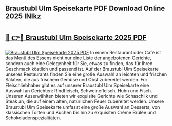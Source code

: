 ## Braustubl Ulm Speisekarte PDF Download Online 2025 INIkz

# <h2><a href="http://gcef75.nevu.top/?p=Braustubl+Ulm+Speisekarte">🔗 👉🔴 Braustubl Ulm Speisekarte 2025 PDF</a></h2>

[![Braustubl Ulm Speisekarte 2025 PDF](https://i.imgur.com/dBaPXMq.png)](http://gcef75.nevu.top/?p=Braustubl+Ulm+Speisekarte)
In einem Restaurant oder Café ist das Menü des Essens nicht nur eine Liste der angebotenen Gerichte, sondern auch eine Gelegenheit für Sie, etwas zu finden, das für Ihren Geschmack köstlich und passend ist. Auf der Braustubl Ulm Speisekarte unseres Restaurants finden Sie eine große Auswahl an leichten und frischen Salaten, die aus frischem Gemüse und Obst zubereitet werden. Für Fleischliebhaber gibt es auf unserer Braustubl Ulm Speisekarte eine Auswahl an Gerichten: Rindfleisch, Schweinefleisch, Huhn und Fisch. Unseren Auserwählten bieten wir exquisite Gerichte wie Schaschlik und Steak an, die auf einem alten, natürlichen Feuer zubereitet werden. Unsere Braustubl Ulm Speisekarte umfasst eine große Auswahl an Desserts, von klassischen Torten und Kuchen bis hin zu exquisiten Crème Brûlée und Schokoladenspezialitäten.
